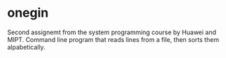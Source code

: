 # onegin
Second assignemt from the system programming course by Huawei and MIPT.
Command line program that reads lines from a file, then sorts them alpabetically.

